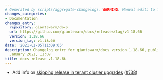 ```yaml
---
# Generated by scripts/aggregate-changelogs. WARNING: Manual edits to this files will be overwritten.
changes_categories:
- Documentation
changes_entry:
  repository: giantswarm/docs
  url: https://github.com/giantswarm/docs/releases/tag/v1.18.66
  version: 1.18.66
  version_tag: v1.18.66
date: '2021-01-05T11:09:05'
description: Changelog entry for giantswarm/docs version 1.18.66, published on 05
  January 2021, 11:09
title: docs release v1.18.66
---
```


- Add info on [skipping release in tenant cluster upgrades](https://docs.giantswarm.io/reference/cluster-upgrades/#skipping-tenant-cluster-release) ([#738](https://github.com/giantswarm/docs/pull/738))
